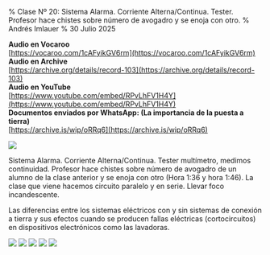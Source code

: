 % Clase Nº 20: Sistema Alarma. Corriente Alterna/Continua. Tester. Profesor hace chistes sobre número de avogadro y se enoja con otro.
% Andrés Imlauer
% 30 Julio 2025

**Audio en Vocaroo**   
[https://vocaroo.com/1cAFyikGV6rm](https://vocaroo.com/1cAFyikGV6rm)   
**Audio en Archive**   
[https://archive.org/details/record-103](https://archive.org/details/record-103)   
**Audio en YouTube**   
[https://www.youtube.com/embed/RPvLhFV1H4Y](https://www.youtube.com/embed/RPvLhFV1H4Y)   
**Documentos enviados por WhatsApp: (La importancia de la puesta a tierra)**   
[https://archive.is/wip/oRRq6](https://archive.is/wip/oRRq6)   
   
![](https://scontent.fpss7-1.fna.fbcdn.net/v/t39.30808-6/494277040_1763111434550034_7338506165126566287_n.jpg?_nc_cat=1&ccb=1-7&_nc_sid=aa7b47&_nc_ohc=GZt0nbLtSBEQ7kNvwGpi3Ic&_nc_oc=Adl9OEWK2x2BFrSka3fyHXJZOdOxEnt2blm78wOC9MS4vw9Ozi31DFPDt2QciV44JKhNptYCe0-hUTi67GBDwiuZ&_nc_zt=23&_nc_ht=scontent.fpss7-1.fna&_nc_gid=lA7sM6TBMzYO534drQsiOg&oh=00_AfF8A1tz2NxZ5KuEmp76KiGwRFha6km4ajZGrxNulzU4Zg&oe=681847EC)

Sistema Alarma. Corriente Alterna/Continua. Tester multímetro, medimos continuidad. Profesor hace chistes sobre número de avogadro de un alumno de la clase anterior y se enoja con otro (Hora 1:36 y hora 1:46). La clase que viene hacemos circuito paralelo y en serie. Llevar foco incandescente.

Las diferencias entre los sistemas eléctricos con y sin sistemas de conexión a tierra y sus efectos cuando se producen fallas eléctricas (cortocircuitos) en dispositivos
electrónicos como las lavadoras.


![](https://blogger.googleusercontent.com/img/b/R29vZ2xl/AVvXsEgplARuBd1uckqlx6Nrmmy7VzvhuM6wpsqJ9wc3kRe1Mb3c-qQiDou676qZhW4zASigsYp8g2lFgh1F6Oull-yNcsnG5AxuXj9KCWf9CJTG8p3JjYuLvaUIFtjbbDHbcwhCp-AB8ZA5FiCVBd8s4bxM7ABD1zLQ_WnXl9JJEUHm9IZNSL40Kd0h-ZVSjVA/s4160/IMG_20250429_192321455.jpg)
![](https://blogger.googleusercontent.com/img/b/R29vZ2xl/AVvXsEi0Ck8IxYTTiCvwSUDgia7kmQY2ep68VqBkDqkbNK52190exVUDI8QGbTgjJkt9Uer7BJ8HN3t2j8l6rmTT96n6KhvCHpNiMTKTsPOx0MhwmBtnOMdKE4mVmGF13JUCRW6EH9BRzDMgQx8-WopdOOt10G7MNaoqCesOpgOgSm3BAABH9SxIBo9eu38n7Jw/s4160/IMG_20250429_194331884.jpg)
![](https://blogger.googleusercontent.com/img/b/R29vZ2xl/AVvXsEjpVknt7TghhJd-sqGDu4AXFDohK3hz_cI-TzC-oTh3hHxi0h1N-oBSAkxqDYvXNMBsSaZwut-plw9QDEmMABkoEvkxnUlc14SZ3klHvVICjMIJVw1hHBUuPIpUQ2mkkLsjWPMP-QZ7oSCeLmJCK6hSV4VslaM3zD9GZy_6F1KBM9wdQps8OUGLpNQXtbI/s4160/IMG_20250429_194725622.jpg)
![](https://blogger.googleusercontent.com/img/b/R29vZ2xl/AVvXsEgvhmPuvfNN97ZtP8al-wVQu4-DDB0-J7isR0b75lEH8MgCjpNfTPcsonp8_U1zZeHDxh5N-7eFY2I8VqitVodqMZaRiLwIX21hKaTcKMzwVBoJ6GkUvO3t0SrZkJSe_y5Fi3ZVl5HzwiDqSNzyCU51-bup-osBf6Y_6hILUu9D_Y3ZCbtTmMGXIrgQD-k/s4160/IMG_20250429_200006777.jpg)
![](https://blogger.googleusercontent.com/img/b/R29vZ2xl/AVvXsEj1-U6q8YbxKmPXf6ZMdZ3QlwWsCjeBDxwwzbcIoHi6sFMQdIOrK7VGRAO-VQybwe5Sqstn_aUbyrsbdjWHTSMyTacPr2lGBC2goYmOTLcg1cEk52u8iYe0Zu6l1brjCtzfRYQQhD3TuTejwMCBVzYuBH0PYFsUNKi3ZZD3DmUwXh-J1CbeCD6whpg098g/s4160/IMG_20250429_201858377.jpg)

